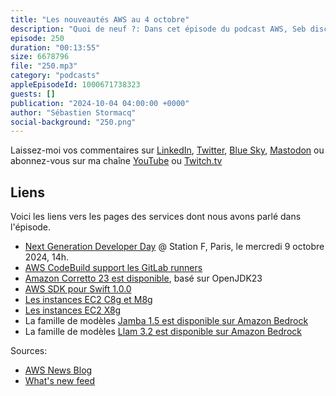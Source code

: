 ```yaml
---
title: "Les nouveautés AWS au 4 octobre"
description: "Quoi de neuf ?: Dans cet épisode du podcast AWS, Seb discute des dernières nouvelles et mises à jour d'AWS au cours des deux dernières semaines. Il met en avant les événements à venir, notamment la Journée des développeurs de nouvelle génération, et présente de nouvelles fonctionnalités dans les services AWS tels que CodeBuild, Corretto et Amplify. L'épisode couvre également l'introduction de l'AWS SDK pour Swift et les améliorations de performance des nouvelles instances EC2 Graviton 4. Enfin, Seb partage des mises à jour sur les modèles d'IA générative disponibles dans Amazon Bedrock."
episode: 250
duration: "00:13:55"
size: 6678796
file: "250.mp3"
category: "podcasts"
appleEpisodeId: 1000671738323
guests: []
publication: "2024-10-04 04:00:00 +0000"
author: "Sébastien Stormacq"
social-background: "250.png"
---
```


Laissez-moi vos commentaires sur [LinkedIn](https://www.linkedin.com/in/sebastienstormacq/), [Twitter](https://twitter.com/sebsto), [Blue Sky](https://bsky.app/profile/sebsto.bsky.social), [Mastodon](https://awscommunity.social/@sebsto) ou abonnez-vous sur ma chaîne [YouTube](https://www.youtube.com/sebsto) ou [Twitch.tv](https://www.twitch.tv/sebAWS)

## Liens

Voici les liens vers les pages des services dont nous avons parlé dans l'épisode.

- [Next Generation Developer Day](https://aws.amazon.com/startups/events/aws-genai-loft-next-generation-developer-day) @ Station F, Paris, le mercredi 9 octobre 2024, 14h.
- [AWS CodeBuild support les GitLab runners](https://aws.amazon.com/about-aws/whats-new/2024/09/aws-codebuild-managed-gitlab-runners/)
- [Amazon Corretto 23 est disponible](https://aws.amazon.com/about-aws/whats-new/2024/09/amazon-corretto-23-generally-available/), basé sur OpenJDK23
- [AWS SDK pour Swift 1.0.0](https://aws.amazon.com/about-aws/whats-new/2024/09/general-availability-aws-sdk-swift/)
- [Les instances EC2 C8g et M8g](https://aws.amazon.com/blogs/aws/run-your-compute-intensive-and-general-purpose-workloads-sustainably-with-the-new-amazon-ec2-c8g-m8g-instances/)
- [Les instances EC2 X8g](https://aws.amazon.com/about-aws/whats-new/2024/09/amazon-ec2-x8g-instances/)
- La famille de modèles [Jamba 1.5 est disponible sur Amazon Bedrock](https://aws.amazon.com/blogs/aws/jamba-1-5-family-of-models-by-ai21-labs-is-now-available-in-amazon-bedrock/)
- La famille de modèles [Llam 3.2 est disponible sur Amazon Bedrock](https://aws.amazon.com/blogs/aws/introducing-llama-3-2-models-from-meta-in-amazon-bedrock-a-new-generation-of-multimodal-vision-and-lightweight-models/)


Sources: 

- [AWS News Blog](https://aws.amazon.com/blogs/aws/)
- [What's new feed](https://aws.amazon.com/about-aws/whats-new/2023/)
